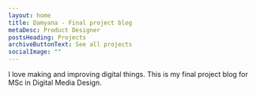 ```yaml
---
layout: home
title: Damyana - Final project blog
metaDesc: Product Designer
postsHeading: Projects
archiveButtonText: See all projects
socialImage: ""
---
```

I love making and improving digital things. This is my final project blog for MSc in Digital Media Design.